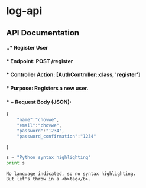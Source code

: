 # log-api
## API Documentation

#### ..* Register User

#### * Endpoint: POST /register

#### * Controller Action: [AuthController::class, 'register']

#### * Purpose: Registers a new user.


#### * + Request Body (JSON):
```javascript
{
    "name":"chovwe",
    "email":"chovwe",
    "password":"1234",
    "password_confirmation":"1234"

}
```
 
```python
s = "Python syntax highlighting"
print s
```
 
```
No language indicated, so no syntax highlighting. 
But let's throw in a <b>tag</b>.
```
